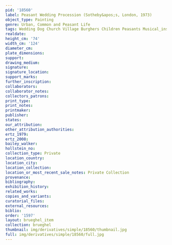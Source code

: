 ```yaml
---
pid: '18560'
label: Peasant Wedding Procession (Sotheby&apos;s, London, 1973)
object_type: Painting
genre: Urban, Common and Peasant Life
tags: Wedding Dog Church Village Burghers Children Peasants Musical_instruments
realdate: 
height_cm: '74'
width_cm: '124'
diameter_cm: 
plate_dimensions: 
support: 
drawing_medium: 
signature: 
signature_location: 
support_marks: 
further_inscription: 
collaborators: 
collaborator_notes: 
collectors_patrons: 
print_type: 
print_notes: 
printmaker: 
publisher: 
states: 
our_attribution: 
other_attribution_authorities: 
ertz_1979: 
ertz_2008: 
bailey_walker: 
hollstein_no: 
collection_type: Private
location_country: 
location_city: 
location_collection: 
location_or_most_recent_sale_notes: Private Collection
provenance: 
bibliography: 
exhibition_history: 
related_works: 
copies_and_variants: 
curatorial_files: 
external_resources: 
biblio: 
order: '1597'
layout: brueghel_item
collection: brueghel
thumbnail: img/derivatives/simple/18560/thumbnail.jpg
full: img/derivatives/simple/18560/full.jpg
---
```

